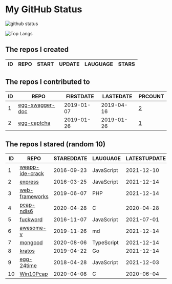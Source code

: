 # My GitHub Status

<img src="https://github-readme-stats-1.yihong0618.vercel.app/api?username=jc-lathander&show_icons=true&&&hide_title=true&count_private=true" alt="github status" />

![Top Langs](https://github-readme-stats-1.yihong0618.vercel.app/api/top-langs/?username=jc-lathander&layout=compact)

<!--START_SECTION:my_github-->
## The repos I created
| ID | REPO | START | UPDATE | LAUGUAGE | STARS |
|----|------|-------|--------|----------|-------|

## The repos I contributed to
| ID |                                REPO                                | FIRSTDATE  | LASTEDATE  |                                          PRCOUNT                                           |
|----|--------------------------------------------------------------------|------------|------------|--------------------------------------------------------------------------------------------|
|  1 | [egg-swagger-doc](https://github.com/Yanshijie-EL/egg-swagger-doc) | 2019-01-07 | 2019-04-16 | [2](https://github.com/Yanshijie-EL/egg-swagger-doc/pulls?q=is%3Apr+author%3Ajc-lathander) |
|  2 | [egg-captcha](https://github.com/Raoul1996/egg-captcha)            | 2019-01-26 | 2019-01-26 | [1](https://github.com/Raoul1996/egg-captcha/pulls?q=is%3Apr+author%3Ajc-lathander)        |

## The repos I stared (random 10)
| ID |                                REPO                                 | STAREDDATE |  LAUGUAGE  | LATESTUPDATE |
|----|---------------------------------------------------------------------|------------|------------|--------------|
|  1 | [weapp-ide-crack](https://github.com/gavinkwoe/weapp-ide-crack)     | 2016-09-23 | JavaScript | 2021-12-10   |
|  2 | [express](https://github.com/expressjs/express)                     | 2016-03-25 | JavaScript | 2021-12-14   |
|  3 | [web-frameworks](https://github.com/the-benchmarker/web-frameworks) | 2019-06-07 | PHP        | 2021-12-14   |
|  4 | [pcap-ndis6](https://github.com/SageAxcess/pcap-ndis6)              | 2020-04-28 | C          | 2020-04-28   |
|  5 | [fuckword](https://github.com/NextZeus/fuckword)                    | 2016-11-07 | JavaScript | 2021-07-01   |
|  6 | [awesome-v](https://github.com/vlang/awesome-v)                     | 2019-11-26 | md         | 2021-12-14   |
|  7 | [mongood](https://github.com/renzholy/mongood)                      | 2020-08-06 | TypeScript | 2021-12-14   |
|  8 | [kratos](https://github.com/go-kratos/kratos)                       | 2019-04-22 | Go         | 2021-12-14   |
|  9 | [egg-24time](https://github.com/seasonstar/egg-24time)              | 2018-04-28 | JavaScript | 2021-12-03   |
| 10 | [Win10Pcap](https://github.com/pmsjt/Win10Pcap)                     | 2020-04-08 | C          | 2020-06-04   |

<!--END_SECTION:my_github-->
